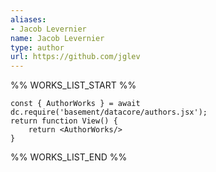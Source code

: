 ```yaml
---
aliases:
- Jacob Levernier
name: Jacob Levernier
type: author
url: https://github.com/jglev
---
```



%% WORKS_LIST_START %%

```datacorejsx
const { AuthorWorks } = await dc.require('basement/datacore/authors.jsx');
return function View() {
    return <AuthorWorks/>
}
```
%% WORKS_LIST_END %%